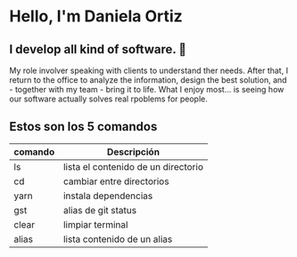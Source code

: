 # Hello, I'm Daniela Ortiz
## I develop all kind of software. 👋

My role involver speaking with clients to understand ther needs.  After that, I return to the office to analyze the information, design the best solution, and - together with my team - bring it to  life.
What I enjoy most... is seeing how our software actually solves real rpoblems for people.

## Estos son los 5 comandos
| comando | Descripción |
| ------- | ----------- |
| ls | lista el contenido de un directorio |
| cd | cambiar entre directorios |
| yarn | instala dependencias |
| gst | alias de git status |
| clear | limpiar terminal |
| alias | lista contenido de un alias |

<!--
**ortizndaniela/ortizndaniela** is a ✨ _special_ ✨ repository because its `README.md` (this file) appears on your GitHub profile.

Here are some ideas to get you started:

- 🔭 I’m currently working on ...
- 🌱 I’m currently learning ...
- 👯 I’m looking to collaborate on ...
- 🤔 I’m looking for help with ...
- 💬 Ask me about ...
- 📫 How to reach me: ...
- 😄 Pronouns: ...
- ⚡ Fun fact: ...
-->
